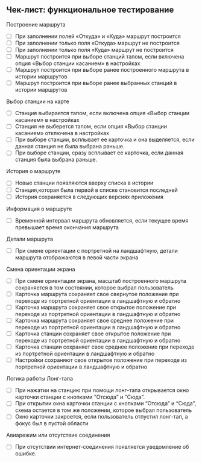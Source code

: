 ## Чек-лист: функциональное тестирование
Построение маршрута
- [ ] При заполнении полей «Откуда» и «Куда» маршрут построится
- [ ] При заполнении только поля «Откуда» маршрут не построится
- [ ] При заполнении только поля «Куда» маршрут не построится
- [ ] Маршрут построится при выборе станций тапом, если включена опция «Выбор станции касанием» в настройках
- [ ] Маршрут построится при выборе ранее построенного маршрута в истории маршрутов
- [ ] Маршрут построится при выборе ранее выбранных станций в истории маршрутов

Выбор станции на карте
- [ ] Станция выбирается тапом, если включена опция «Выбор станции касанием» в настройках
- [ ] Станция не выберется тапом, если опция «Выбор станции касанием» отключена в настройках
- [ ] При выборе станции, всплывает ее карточка и она выделяется, если данная станция не была выбрана раньше.
- [ ] При выборе станции, сразу всплывает ее карточка, если данная станция была выбрана раньше.

История о маршруте
- [ ] Новые станции появляются вверху списка в истории
- [ ] Станция,которая была первой в списке становится последней
- [ ] История сохраняется в следующих версиях приложения

Информация о маршруте
- [ ] Временной интервал маршрута обновляется, если текущее время превышает время окончания маршрута

Детали маршрута

- [ ] При смене ориентации с портретной на ландшафтную, детали маршрута отображаются в левой части экрана

Смена ориентации экрана

- [ ] При смене ориентации экрана, масштаб построенного маршрута сохраняется в том состоянии, которое выбрал пользователь
- [ ] Карточка маршрута сохраняет свое свернутое  положение при переходе из портретной ориентации в ландшафтную и обратно
- [ ] Карточка маршрута сохраняет свое открытое  положение при переходе из портретной ориентации в ландшафтную и обратно
- [ ] Карточка маршрута сохраняет свое среднее положение при переходе из портретной ориентации в ландшафтную и обратно
- [ ] Карточка станции сохраняет свое открытое  положение при переходе из портретной ориентации в ландшафтную и обратно
- [ ] Карточка станции сохраняет свое среднее положение при переходе из портретной ориентации в ландшафтную и обратно
- [ ] Настройки сохраняют свое открытое положение при переходе из портретной ориентации в ландшафтную и обратно

Логика работы Лонг-тапа
- [ ] При нажатии на станцию при помощи лонг-тапа открывается окно карточки станции с кнопками “Отсюда” и “Сюда”.
- [ ] При открытии окна карточки станции с кнопками “Отсюда” и “Сюда”, схема остается в том же положении, которое выбрал пользователь
- [ ] Окно карточки закроется, если пользователь отпустил лонг-тап, а фокус был в пустой области

Авиарежим или отсутствие соединения
- [ ] При отсутствии интернет-соединения появляется уведомление об ошибке.
